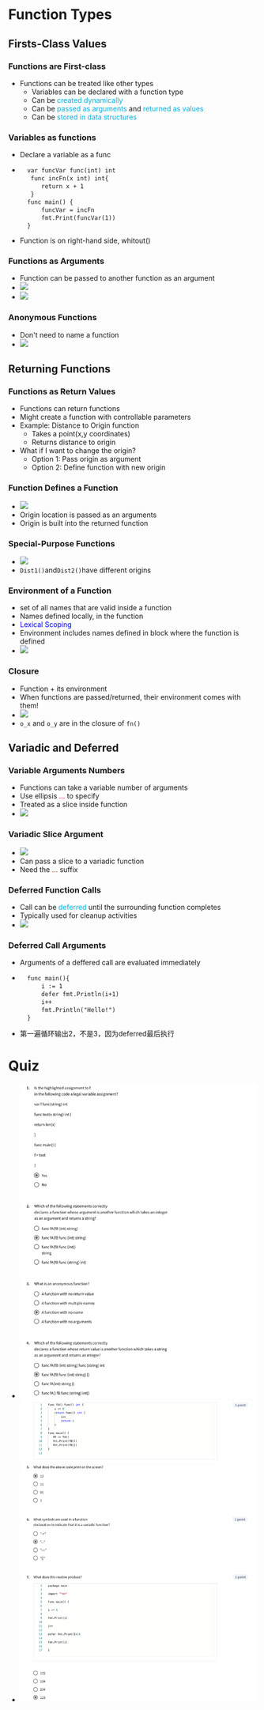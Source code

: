 # Function Types
## Firsts-Class Values
###  Functions are First-class
- Functions can be treated like other types
  - Variables can be declared with a function type
  - Can be <font color="lighblue">created dynamically </font>
  - Can be <font color="lighblue">passed as arguments </font> and <font color="lighblue">returned as values</font> 
  - Can be <font color="lighblue">stored in data structures</font>

### Variables as functions
- Declare a variable as a func
- ```
    var funcVar func(int) int
     func incFn(x int) int{
        return x + 1
     }
    func main() {
        funcVar = incFn
        fmt.Print(funcVar(1))
    }
  ```
- Function is on right-hand side, whitout()

### Functions as Arguments
- Function can be passed to another function as an argument
- ![](2024-10-31-19-30-29.png)
- ![](2024-10-31-19-31-55.png)

### Anonymous Functions
- Don't need to name a function
- ![](2024-10-31-19-34-05.png)

## Returning Functions
### Functions as Return Values
- Functions can return functions
- Might create a function with controllable parameters
- Example: Distance to Origin function
  - Takes a point(x,y coordinates)
  - Returns distance to origin
- What if I want to change the origin?
  - Option 1: Pass origin as argument
  - Option 2: Define function with new origin

### Function Defines a Function
- ![](2024-11-04-15-59-57.png)
- Origin location is passed as an arguments
- Origin is built into the returned function

### Special-Purpose Functions
- ![](2024-11-04-16-04-42.png)
- ```Dist1()```and```Dist2()```have different origins

### Environment of a Function
- set of all names that are valid inside a function
- Names defined locally, in the function
- <font color="blue">Lexical Scoping</font>
- Environment includes names defined in block where the function is defined
- ![](2024-11-04-16-09-08.png)

### Closure
- Function + its environment
- When functions are passed/returned, their environment comes with them!
- ![](2024-11-05-16-45-28.png)
- ```o_x``` and ```o_y``` are in the closure of ```fn()```

## Variadic and Deferred
### Variable Arguments Numbers
- Functions can take a variable number of arguments
- Use ellipsis <font color="red">...</font> to specify
- Treated as a slice inside function
- ![](2024-11-05-16-52-31.png)

### Variadic Slice Argument
- ![](2024-11-05-16-54-31.png)
- Can pass a slice to a variadic function
- Need the <font color="red">...</font> suffix
  
### Deferred Function Calls
- Call can be <font color="lighblue">deferred</font> until the surrounding function completes
- Typically used for cleanup activities
- ![](2024-11-05-16-56-45.png)

### Deferred Call Arguments
- Arguments of a deffered call are evaluated immediately
- ```
    func main(){
        i := 1
        defer fmt.Println(i+1)
        i++
        fmt.Println("Hello!")
    }
  ```
- 第一遍循环输出2，不是3，因为deferred最后执行

# Quiz
- ![](2024-11-05-23-39-14.png)
- ![](2024-11-05-23-39-33.png)